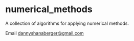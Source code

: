 # numerical_methods
A collection of algorithms for applying numerical methods.

Email dannyshanaberger@gmail.com
